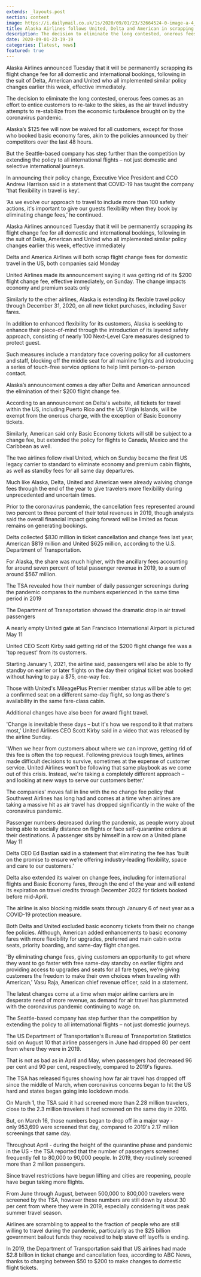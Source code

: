 ```yaml
---
extends: _layouts.post
section: content
image: https://i.dailymail.co.uk/1s/2020/09/01/23/32664524-0-image-a-4_1598998663015.jpg 
title: Alaska Airlines follows United, Delta and American in scrapping hefty flight change fees 
description: The decision to eliminate the long contested, onerous fees comes as the air travel industry attempts to re-stabilize from the economic turbulence brought on by the coronavirus pandemic. 
date: 2020-09-01-23-19-19 
categories: [latest, news] 
featured: true 
--- 
```

Alaska Airlines announced Tuesday that it will be permanently scrapping its flight change fee for all domestic and international bookings, following in the suit of Delta, American and United who all implemented similar policy changes earlier this week, effective immediately.

The decision to eliminate the long contested, onerous fees comes as an effort to entice customers to re-take to the skies, as the air travel industry attempts to re-stabilize from the economic turbulence brought on by the coronavirus pandemic.

Alaska’s $125 fee will now be waived for all customers, except for those who booked basic economy fares, akin to the policies announced by their competitors over the last 48 hours.

But the Seattle-based company has step further than the competition by extending the policy to all international flights – not just domestic and selective international journeys.

In announcing their policy change, Executive Vice President and CCO Andrew Harrison said in a statement that COVID-19 has taught the company ‘that flexibility in travel is key’.

‘As we evolve our approach to travel to include more than 100 safety actions, it's important to give our guests flexibility when they book by eliminating change fees,’ he continued.

Alaska Airlines announced Tuesday that it will be permanently scrapping its flight change fee for all domestic and international bookings, following in the suit of Delta, American and United who all implemented similar policy changes earlier this week, effective immediately

Delta and America Airlines will both scrap flight change fees for domestic travel in the US, both companies said Monday

United Airlines made its announcement saying it was getting rid of its $200 flight change fee, effective immediately, on Sunday. The change impacts economy and premium seats only 

Similarly to the other airlines, Alaska is extending its flexible travel policy through December 31, 2020, on all new ticket purchases, including Saver fares.

In addition to enhanced flexibility for its customers, Alaska is seeking to enhance their piece-of-mind through the introduction of its layered safety approach, consisting of nearly 100 Next-Level Care measures designed to protect guest.

Such measures include a mandatory face covering policy for all customers and staff, blocking off the middle seat for all mainline flights and introducing a series of touch-free service options to help limit person-to-person contact.

Alaska’s announcement comes a day after Delta and American announced the elimination of their $200 flight change fee.

According to an announcement on Delta's website, all tickets for travel within the US, including Puerto Rico and the US Virgin Islands, will be exempt from the onerous charge, with the exception of Basic Economy tickets.

Similarly, American said only Basic Economy tickets will still be subject to a change fee, but extended the policy for flights to Canada, Mexico and the Caribbean as well.

The two airlines follow rival United, which on Sunday became the first US legacy carrier to standard to eliminate economy and premium cabin flights, as well as standby fees for all same day departures.

Much like Alaska, Delta, United and American were already waiving change fees through the end of the year to give travelers more flexibility during unprecedented and uncertain times.

Prior to the coronavirus pandemic, the cancellation fees represented around two percent to three percent of their total revenues in 2019, though analysts said the overall financial impact going forward will be limited as focus remains on generating bookings.

Delta collected $830 million in ticket cancellation and change fees last year, American $819 million and United $625 million, according to the U.S. Department of Transportation.

For Alaska, the share was much higher, with the ancillary fees accounting for around seven percent of total passenger revenue in 2019, to a sum of around $567 million.

The TSA revealed how their number of daily passenger screenings during the pandemic compares to the numbers experienced in the same time period in 2019

The Department of Transportation showed the dramatic drop in air travel passengers

 A nearly empty United gate at San Francisco International Airport is pictured May 11

United CEO Scott Kirby said getting rid of the $200 flight change fee was a 'top request' from its customers.

Starting January 1, 2021, the airline said, passengers will also be able to fly standby on earlier or later flights on the day their original ticket was booked without having to pay a $75, one-way fee.

Those with United's MileagePlus Premier member status will be able to get a confirmed seat on a different same-day flight, so long as there's availability in the same fare-class cabin.

Additional changes have also been for award flight travel.

'Change is inevitable these days – but it's how we respond to it that matters most,' United Airlines CEO Scott Kirby said in a video that was released by the airline Sunday.

'When we hear from customers about where we can improve, getting rid of this fee is often the top request. Following previous tough times, airlines made difficult decisions to survive, sometimes at the expense of customer service. United Airlines won't be following that same playbook as we come out of this crisis. Instead, we're taking a completely different approach – and looking at new ways to serve our customers better.' 

The companies' moves fall in line with the no change fee policy that Southwest Airlines has long had and comes at a time when airlines are taking a massive hit as air travel has dropped significantly in the wake of the coronavirus pandemic. 

Passenger numbers decreased during the pandemic, as people worry about being able to socially distance on flights or face self-quarantine orders at their destinations. A passenger sits by himself in a row on a United plane May 11

Delta CEO Ed Bastian said in a statement that eliminating the fee has 'built on the promise to ensure we’re offering industry-leading flexibility, space and care to our customers.' 

Delta also extended its waiver on change fees, including for international flights and Basic Economy fares, through the end of the year and will extend its expiration on travel credits through December 2022 for tickets booked before mid-April. 

The airline is also blocking middle seats through January 6 of next year as a COVID-19 protection measure. 

Both Delta and United excluded basic economy tickets from their no change fee policies. Although, American added enhancements to basic economy fares with more flexibility for upgrades, preferred and main cabin extra seats, priority boarding, and same-day flight changes. 

'By eliminating change fees, giving customers an opportunity to get where they want to go faster with free same-day standby on earlier flights and providing access to upgrades and seats for all fare types, we’re giving customers the freedom to make their own choices when traveling with American,' Vasu Raja, American chief revenue officer, said in a statement. 

The latest changes come at a time when major airline carriers are in desperate need of more revenue, as demand for air travel has plummeted with the coronavirus pandemic continuing to wage on.

The Seattle-based company has step further than the competition by extending the policy to all international flights – not just domestic journeys.

The US Department of Transportation's Bureau of Transportation Statistics said on August 10 that airline passengers in June had dropped 80 per cent from where they were in 2019. 

That is not as bad as in April and May, when passengers had decreased 96 per cent and 90 per cent, respectively, compared to 2019's figures. 

The TSA has released figures showing how far air travel has dropped off since the middle of March, when coronavirus concerns began to hit the US hard and states began going into lockdown mode.  

On March 1, the TSA said it had screened more than 2.28 million travelers, close to the 2.3 million travelers it had screened on the same day in 2019. 

But, on March 16, those numbers began to drop off in a major way - only 953,699 were screened that day, compared to 2019's 2.17 million screenings that same day.

Throughout April - during the height of the quarantine phase and pandemic in the US - the TSA reported that the number of passengers screened frequently fell to 80,000 to 90,000 people. In 2019, they routinely screened more than 2 million passengers. 

Since travel restrictions have begun lifting and cities are reopening, people have begun taking more flights. 

From June through August, between 500,000 to 800,000 travelers were screened by the TSA, however these numbers are still down by about 30 per cent from where they were in 2019, especially considering it was peak summer travel season.   

Airlines are scrambling to appeal to the fraction of people who are still willing to travel during the pandemic, particularly as the $25 billion government bailout funds they received to help stave off layoffs is ending.  

In 2019, the Department of Transportation said that US airlines had made $2.8 billion in ticket change and cancellation fees, according to ABC News, thanks to charging between $50 to $200 to make changes to domestic flight tickets.

